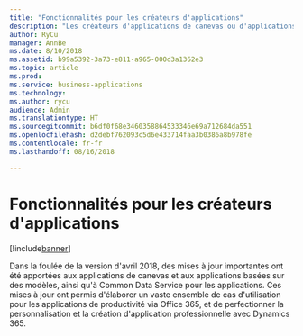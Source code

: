 ```yaml
---
title: "Fonctionnalités pour les créateurs d'applications"
description: "Les créateurs d'applications de canevas ou d'applications basées sur des modèles ont à leur disposition encore plus de fonctionnalités."
author: RyCu
manager: AnnBe
ms.date: 8/10/2018
ms.assetid: b99a5392-3a73-e811-a965-000d3a1362e3
ms.topic: article
ms.prod: 
ms.service: business-applications
ms.technology: 
ms.author: rycu
audience: Admin
ms.translationtype: HT
ms.sourcegitcommit: b6df0f68e3460358864533346e69a712684da551
ms.openlocfilehash: d2debf762093c5d6e433714faa3b0386a8b978fe
ms.contentlocale: fr-fr
ms.lasthandoff: 08/16/2018

---
```

# <a name="capabilities-for-app-creators"></a>Fonctionnalités pour les créateurs d'applications


[!include[banner](../../includes/banner.md)]

Dans la foulée de la version d'avril 2018, des mises à jour importantes ont été apportées aux applications de canevas et aux applications basées sur des modèles, ainsi qu'à Common Data Service pour les applications. Ces mises à jour ont permis d'élaborer un vaste ensemble de cas d'utilisation pour les applications de productivité via Office 365, et de perfectionner la personnalisation et la création d'application professionnelle avec Dynamics 365.

